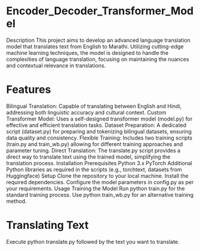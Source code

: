 # Encoder_Decoder_Transformer_Model
Description
This project aims to develop an advanced language translation model that translates text from English to Marathi. Utilizing cutting-edge machine learning techniques, the model is designed to handle the complexities of language translation, focusing on maintaining the nuances and contextual relevance in translations.

# Features
Bilingual Translation: Capable of translating between English and Hindi, addressing both linguistic accuracy and cultural context.
Custom Transformer Model: Uses a self-designed transformer model (model.py) for effective and efficient translation tasks.
Dataset Preparation: A dedicated script (dataset.py) for preparing and tokenizing bilingual datasets, ensuring data quality and consistency.
Flexible Training: Includes two training scripts (train.py and train_wb.py) allowing for different training approaches and parameter tuning.
Direct Translation: The translate.py script provides a direct way to translate text using the trained model, simplifying the translation process.
Installation
Prerequisites
Python 3.x
PyTorch
Additional Python libraries as required in the scripts (e.g., torchtext, datasets from Huggingface)
Setup
Clone the repository to your local machine.
Install the required dependencies.
Configure the model parameters in config.py as per your requirements.
Usage
Training the Model
Run python train.py for the standard training process.
Use python train_wb.py for an alternative training method.
# Translating Text
Execute python translate.py followed by the text you want to translate.

